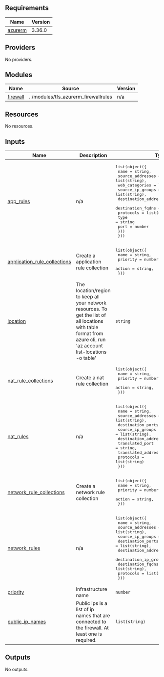 <!-- BEGIN_TF_DOCS -->
## Requirements

| Name | Version |
|------|---------|
| <a name="requirement_azurerm"></a> [azurerm](#requirement\_azurerm) | 3.36.0 |

## Providers

No providers.

## Modules

| Name | Source | Version |
|------|--------|---------|
| <a name="module_firewall"></a> [firewall](#module\_firewall) | ../modules/tfs_azurerm_firewallrules | n/a |

## Resources

No resources.

## Inputs

| Name | Description | Type | Default | Required |
|------|-------------|------|---------|:--------:|
| <a name="input_app_rules"></a> [app\_rules](#input\_app\_rules) | n/a | <pre>list(object({<br>    name                  = string,<br>    source_addresses      = list(string),<br>    web_categories        = list(string),<br>    source_ip_groups      = list(string),<br>    destination_addresses = list(string),<br>    destination_fqdns     = list(string),<br>    protocols = list(object({<br>      type = string<br>      port = number<br>    }))<br>  }))</pre> | `null` | no |
| <a name="input_application_rule_collections"></a> [application\_rule\_collections](#input\_application\_rule\_collections) | Create a application rule collection | <pre>list(object({<br>    name     = string,<br>    priority = number,<br>    action   = string,<br>  }))</pre> | `null` | no |
| <a name="input_location"></a> [location](#input\_location) | The location/region to keep all your network resources. To get the list of all locations with table format from azure cli, run 'az account list-locations -o table' | `string` | `""` | no |
| <a name="input_nat_rule_collections"></a> [nat\_rule\_collections](#input\_nat\_rule\_collections) | Create a nat rule collection | <pre>list(object({<br>    name     = string,<br>    priority = number,<br>    action   = string,<br>  }))</pre> | `null` | no |
| <a name="input_nat_rules"></a> [nat\_rules](#input\_nat\_rules) | n/a | <pre>list(object({<br>    name                  = string,<br>    source_addresses      = list(string),<br>    destination_ports     = list(string),<br>    source_ip_groups      = list(string),<br>    destination_addresses = string,<br>    translated_port       = string,<br>    translated_address    = string,<br>    protocols             = list(string)<br>  }))</pre> | `null` | no |
| <a name="input_network_rule_collections"></a> [network\_rule\_collections](#input\_network\_rule\_collections) | Create a network rule collection | <pre>list(object({<br>    name     = string,<br>    priority = number,<br>    action   = string,<br>  }))</pre> | `null` | no |
| <a name="input_network_rules"></a> [network\_rules](#input\_network\_rules) | n/a | <pre>list(object({<br>    name                  = string,<br>    source_addresses      = list(string),<br>    source_ip_groups      = list(string),<br>    destination_ports     = list(string),<br>    destination_addresses = list(string),<br>    destination_ip_groups = list(string),<br>    destination_fqdns     = list(string),<br>    protocols             = list(string)<br>  }))</pre> | `null` | no |
| <a name="input_priority"></a> [priority](#input\_priority) | infrastructure name | `number` | n/a | yes |
| <a name="input_public_ip_names"></a> [public\_ip\_names](#input\_public\_ip\_names) | Public ips is a list of ip names that are connected to the firewall. At least one is required. | `list(string)` | <pre>[<br>  "fw-public"<br>]</pre> | no |

## Outputs

No outputs.
<!-- END_TF_DOCS -->